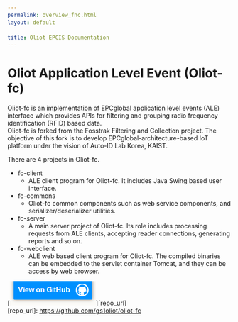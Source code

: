 ```yaml
---
permalink: overview_fnc.html
layout: default

title: Oliot EPCIS Documentation
---
```


Oliot Application Level Event (Oliot-fc)
========================================

Oliot-fc is an implementation of EPCglobal application level events (ALE) interface which provides APIs for filtering and grouping radio frequency identification (RFID) based data.  
Oliot-fc is forked from the Fosstrak Filtering and Collection project. The objective of this fork is to develop EPCglobal-architecture-based IoT platform under the vision of Auto-ID Lab Korea, KAIST.

There are 4 projects in Oliot-fc.  

 * fc-client
   * ALE client program for Oliot-fc. It includes Java Swing based user interface.  
 * fc-commons
   * Oliot-fc common components such as web service components, and serializer/deserializer utilities.
 * fc-server
   * A main server project of Oliot-fc. Its role includes processing requests from ALE clients, accepting reader connections, generating reports and so on.
 * fc-webclient
   * ALE web based client program for Oliot-fc. The compiled binaries can be embedded to the servlet container Tomcat, and they can be access by web browser.  


[![thumbnail](images/viewon.png)][repo_url]  
[repo_url]: https://github.com/gs1oliot/oliot-fc
